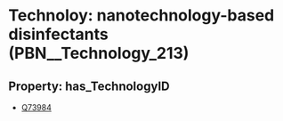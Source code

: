 # Technoloy: __nanotechnology-based disinfectants__ (PBN__Technology_213)

## Property: has_TechnologyID

* [Q73984](Q73984)

